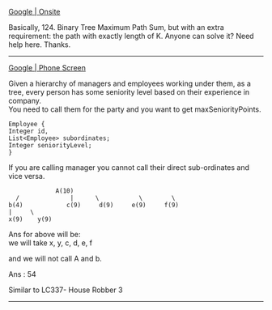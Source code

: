[Google | Onsite](https://leetcode.com/discuss/interview-question/1901074/Google-or-Onsite)

Basically, 124. Binary Tree Maximum Path Sum, but with an extra requirement: the path with exactly length of K. Anyone can solve it? Need help here. Thanks.

----------

[Google | Phone Screen](https://leetcode.com/discuss/interview-question/2775420/Google-or-Phone-Screen)

Given a hierarchy of managers and employees working under them, as a tree, every person has some seniority level based on their experience in company.  
You need to call them for the party and you want to get maxSeniorityPoints.

```
Employee {
Integer id,
List<Employee> subordinates;
Integer seniorityLevel;
}

```

If you are calling manager you cannot call their direct sub-ordinates and vice versa.

```
             A(10)		 
  /              |      \           \        \
b(4)            c(9)     d(9)     e(9)     f(9)
|     \
x(9)    y(9)

```

Ans for above will be:  
we will take x, y, c, d, e, f

and we will not call A and b.

Ans : 54

Similar to LC337- House Robber 3

----


<!--stackedit_data:
eyJoaXN0b3J5IjpbMTc2MzE3NzAyNywtMjA1MTM2NzQzMywtMT
c5MjEzMzQwNywtMTYzMTA2NDU2N119
-->
